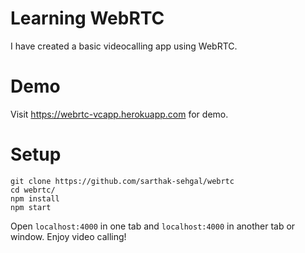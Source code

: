 # Learning WebRTC
I have created a basic videocalling app using WebRTC.

# Demo
Visit https://webrtc-vcapp.herokuapp.com for demo.

# Setup
```
git clone https://github.com/sarthak-sehgal/webrtc
cd webrtc/
npm install
npm start
```
Open ```localhost:4000``` in one tab and ```localhost:4000``` in another tab or window. 
Enjoy video calling!